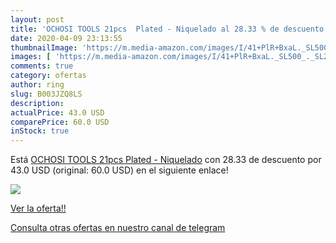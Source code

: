 ```yaml
---
layout: post
title: 'OCHOSI TOOLS 21pcs  Plated - Niquelado al 28.33 % de descuento'
date: 2020-04-09 23:13:55
thumbnailImage: 'https://m.media-amazon.com/images/I/41+PlR+BxaL._SL500_._SL200_.jpg'
images: [ 'https://m.media-amazon.com/images/I/41+PlR+BxaL._SL500_._SL200_.jpg' ]
comments: true
category: ofertas
author: ring
slug: B003JZQ8LS
description:
actualPrice: 43.0 USD
comparePrice: 60.0 USD
inStock: true
---
```


Está [OCHOSI TOOLS 21pcs  Plated - Niquelado](https://www.amazon.com/dp/B003JZQ8LS/?tag=redken08-20) con 28.33 de descuento por 43.0 USD (original: 60.0 USD) en el siguiente enlace!

[![](https://m.media-amazon.com/images/I/41+PlR+BxaL._SL500_._SL200_.jpg)](https://www.amazon.com/dp/B003JZQ8LS/?tag=redken08-20)

[Ver la oferta!!](https://www.amazon.com/dp/B003JZQ8LS/?tag=redken08-20)

[Consulta otras ofertas en nuestro canal de telegram](https://t.me/s/ofertas25)
